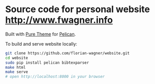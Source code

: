 Source code for personal website http://www.fwagner.info 
=========================================================

Built with [Pure Theme](http://purepelican.com/) for
[Pelican](http://blog.getpelican.com/).

To build and serve website locally:

``` bash
git clone https://github.com/florian-wagner/website.git
cd website
sudo pip install pelican bibtexparser
make html
make serve
# open http://localhost:8000 in your browser
```
